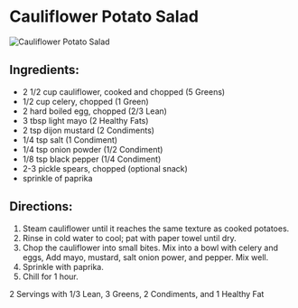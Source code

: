 # Cauliflower Potato Salad

![Cauliflower Potato Salad](/images/Cauliflower%20Potato%20Salad.png)

## Ingredients:
* 2 1/2 cup cauliflower, cooked and chopped (5 Greens)
* 1/2 cup celery, chopped (1 Green)
* 2 hard boiled egg, chopped (2/3 Lean)
* 3 tbsp light mayo (2 Healthy Fats)
* 2 tsp dijon mustard (2 Condiments)
* 1/4 tsp salt (1 Condiment)
* 1/4 tsp onion powder (1/2 Condiment)
* 1/8 tsp black pepper (1/4 Condiment)
* 2-3 pickle spears, chopped (optional snack)
* sprinkle of paprika

## Directions:
1. Steam cauliflower until it reaches the same texture as cooked potatoes. 
2. Rinse in cold water to cool; pat with paper towel until dry. 
3. Chop the cauliflower into small bites. Mix into a bowl with celery and eggs, Add mayo, mustard, salt onion power, and pepper. Mix well.
4. Sprinkle with paprika.
5. Chill for 1 hour.

2 Servings with 1/3 Lean, 3 Greens, 2 Condiments, and 1 Healthy Fat
